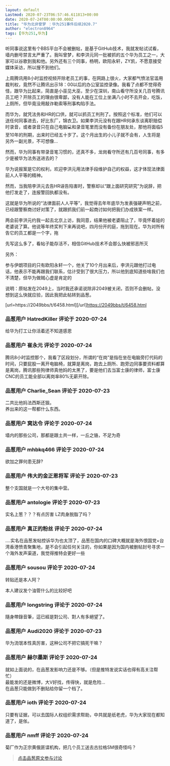 ```yaml
---
layout: default
Lastmod: 2020-07-23T06:57:46.611813+00:00
date: 2020-07-24T00:00:00.000Z
title: "华为北非曾梦 ：华为251事件后续2020.7"
author: "electron8964"
tags: [华为251,华为]
---
```


听同事说这里有个BBS平台不会被删帖，是基于GitHub技术，我就发帖试试看，墙内删号禁言太严重了。我叫曾梦，和李洪元同一批被抓的五个华为员工之一，大家可以谷歌到我和他。另外还有三个同事，杨明，欧阳永轩，ZY凯，不愿意接受媒体采访，所以搜不到他们。  
  
上周腾讯用8小时监控视频开除老员工的事，在网路上很火，大家都气愤法官滥用裁判权，竟然不让腾讯出示18：00以后的办公室监控录像。我看了点都不觉得奇怪，跟华为比起来，简直是小巫见大巫，至少在深圳，南山看守所没关几百号腾讯员工吧？开除员工的理由很卑鄙，没有人能在工位上坐满八小时不去开会，吃饭，上厕所，但毕竟没用敲诈勒索等刑事构陷手法。  
  
而华为，就凭法务和HR的口供，就可以抓员工判刑了。按照这个标准，他们可以送任何同事进去，好比东厂，锦衣卫。如果李洪元没有在跟HR何承东谈离职赔偿时录音，或者录音只在自己电脑💻和录音笔里而没有备份在朋友处，那他将面临5至10年的刑期，出来时已经五十岁了。这个月出生的小儿子就不会有，人生将是另外一副光景，不可想像…  
  
然而，华为同事有带录音笔习惯的，还真不多，龙岗看守所还有几百号同事，有多少是被华为法务送进去的？  
  
华为说报案是它的权利，欢迎李洪元用法律手段维护自己的权益，这才体现法律面前人人平等的精神。  
  
然而，当我陪李洪元去告HR诬告陷害时，警察却以“跟上面研究研究”为说辞，把他打发走了，连报警回执都没有。  
  
这就是华为所说的“法律面前人人平等”，我觉得去年年底华为发表强硬声明之前，已经跟警察商讨好对策了，就跟抓我们前一起商讨如何把我们办成铁案一样。  
  
两会前李洪元约我一起去北京上访，我同意，结果他被老婆阻止了，毕竟怀着娃的老婆说了算。他说等年终奖判下来再说吧，四月份开的庭，拖到现在。华为对所有告它的员工都是一个字，拖  
  
先写这么多了，看帖子能存活不，相信GitHub技术不会那么快被邪恶所灭  
  
  
另外：  
  
参与伊朗项目的只有欧阳永轩一个，他关了10个月出来后，李洪元跟他打过电话，他表示不能再跟我们联系，估计受到了很大压力，所以他到底知道些啥我们也不清楚，但华为做贼心虚是肯定的  
  
说明：原帖发在2049上，当时我还承诺说除非2049被关闭，否则不会删帖，没想到这么快就应验，因此我把此帖转到品葱。  
  
\[url=https://2049bbs/t/6458.html\]\[/url\][https://2049bbs/t/6458.html]( "https://2049bbs/t/6458.html")

            
### 品葱用户 **HatredKiller** 评论于 2020-07-24
        
给华为打工让你活着还不知道感恩
        


            
### 品葱用户 **崔永元** 评论于 2020-07-24
        
腾讯8小时监控那个，我看了区段划分，所谓的“在岗”是指在坐在电脑旁打代码的时间，只要屁股一离开电脑椅，就算是离岗，跑去上厕所、跑旁边同事要资料都算是离岗，腾讯那些狗律师真他妈的太黑了，要是他们去当富士康的律师，富士康CNC的员工能全部以离岗率80%无薪开除。
        


            
### 品葱用户 **Charlie_Sean** 评论于 2020-07-23
        
二共比他妈法西斯还狠。  
养出来的这一帮都什么东西。
        


            
### 品葱用户 **窝达令** 评论于 2020-07-24
        
墙内的那些公司，那都是跟土共一样，一丘之貉，不足为奇
        


            
### 品葱用户 **mhbkq466** 评论于 2020-07-24
        
欲加之罪何患无辞?
        


            
### 品葱用户 **伟大的金正恩将军** 评论于 2020-07-23
        
整个支国就是一个大号的集中营。
        


            
### 品葱用户 **antologie** 评论于 2020-07-23
        
实名上葱？？？有点厉害 LZ肉身脱脂了吗？
        


            
### 品葱用户 **真正的粉丝** 评论于 2020-07-24
        
....实名在品葱发帖控诉华为也太顶了，品葱在国内的口碑大概就是海外恨国党+台湾香港愤青聚集地，是不会引起任何关注的，你如果是因为国内被删帖封号寻求一个海外发声渠道，我觉得推特会更好一些
        


            
### 品葱用户 **sousou** 评论于 2020-07-24
        
转贴还是本人阿？  
  
本人建议发个油管什么的比较好吧
        


            
### 品葱用户 **longstring** 评论于 2020-07-24
        
隨身帶錄音筆，這已經是對公司、對人有多絕望了。
        


            
### 品葱用户 **Audi2020** 评论于 2020-07-23
        
华为流氓本性真厉害，这种公司不把它搞死干嘛？
        


            
### 品葱用户 **赫尔墨斯** 评论于 2020-07-24
        
就如上面说的，在品葱发影响力还是不够。（但是推特发说实话也得有高关注帮忙）  
最能发的还是微博，大V好找，传得快，就是危险...  
在品葱只能做到不删贴给你留一个档了。
        


            
### 品葱用户 **ioth** 评论于 2020-07-24
        
只要有证据，可以去国际人权组织需求帮助，中共就是纸老虎，华为大家现在都知道了，是伥。
        


            
### 品葱用户 **nmff** 评论于 2020-07-24
        
菊厂作为正宗黄俄匪谍机构，把几个员工送去古拉格SM很奇怪吗？
        






> [点击品葱原文参与讨论](https://pincong.rocks/article/21958)

